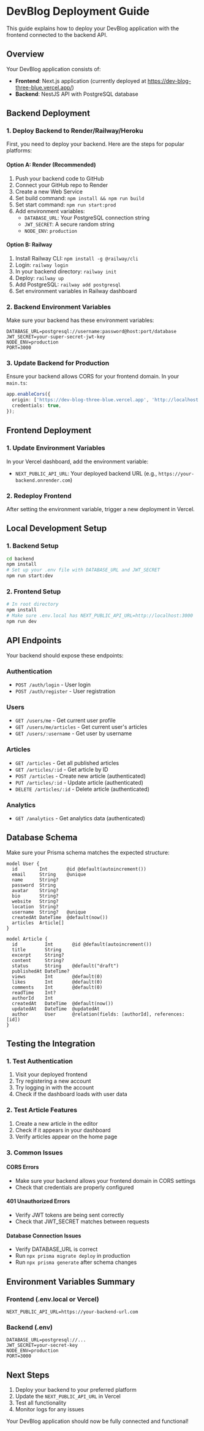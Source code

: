 # DevBlog Deployment Guide

This guide explains how to deploy your DevBlog application with the frontend connected to the backend API.

## Overview

Your DevBlog application consists of:
- **Frontend**: Next.js application (currently deployed at https://dev-blog-three-blue.vercel.app/)
- **Backend**: NestJS API with PostgreSQL database

## Backend Deployment

### 1. Deploy Backend to Render/Railway/Heroku

First, you need to deploy your backend. Here are the steps for popular platforms:

#### Option A: Render (Recommended)
1. Push your backend code to GitHub
2. Connect your GitHub repo to Render
3. Create a new Web Service
4. Set build command: `npm install && npm run build`
5. Set start command: `npm run start:prod`
6. Add environment variables:
   - `DATABASE_URL`: Your PostgreSQL connection string
   - `JWT_SECRET`: A secure random string
   - `NODE_ENV`: `production`

#### Option B: Railway
1. Install Railway CLI: `npm install -g @railway/cli`
2. Login: `railway login`
3. In your backend directory: `railway init`
4. Deploy: `railway up`
5. Add PostgreSQL: `railway add postgresql`
6. Set environment variables in Railway dashboard

### 2. Backend Environment Variables

Make sure your backend has these environment variables:

```env
DATABASE_URL=postgresql://username:password@host:port/database
JWT_SECRET=your-super-secret-jwt-key
NODE_ENV=production
PORT=3000
```

### 3. Update Backend for Production

Ensure your backend allows CORS for your frontend domain. In your `main.ts`:

```typescript
app.enableCors({
  origin: ['https://dev-blog-three-blue.vercel.app', 'http://localhost:3000'],
  credentials: true,
});
```

## Frontend Deployment

### 1. Update Environment Variables

In your Vercel dashboard, add the environment variable:
- `NEXT_PUBLIC_API_URL`: Your deployed backend URL (e.g., `https://your-backend.onrender.com`)

### 2. Redeploy Frontend

After setting the environment variable, trigger a new deployment in Vercel.

## Local Development Setup

### 1. Backend Setup
```bash
cd backend
npm install
# Set up your .env file with DATABASE_URL and JWT_SECRET
npm run start:dev
```

### 2. Frontend Setup
```bash
# In root directory
npm install
# Make sure .env.local has NEXT_PUBLIC_API_URL=http://localhost:3000
npm run dev
```

## API Endpoints

Your backend should expose these endpoints:

### Authentication
- `POST /auth/login` - User login
- `POST /auth/register` - User registration

### Users
- `GET /users/me` - Get current user profile
- `GET /users/me/articles` - Get current user's articles
- `GET /users/:username` - Get user by username

### Articles
- `GET /articles` - Get all published articles
- `GET /articles/:id` - Get article by ID
- `POST /articles` - Create new article (authenticated)
- `PUT /articles/:id` - Update article (authenticated)
- `DELETE /articles/:id` - Delete article (authenticated)

### Analytics
- `GET /analytics` - Get analytics data (authenticated)

## Database Schema

Make sure your Prisma schema matches the expected structure:

```prisma
model User {
  id        Int       @id @default(autoincrement())
  email     String    @unique
  name      String?
  password  String
  avatar    String?
  bio       String?
  website   String?
  location  String?
  username  String?   @unique
  createdAt DateTime  @default(now())
  articles  Article[]
}

model Article {
  id          Int       @id @default(autoincrement())
  title       String
  excerpt     String?
  content     String?
  status      String    @default("draft")
  publishedAt DateTime?
  views       Int       @default(0)
  likes       Int       @default(0)
  comments    Int       @default(0)
  readTime    Int?
  authorId    Int
  createdAt   DateTime  @default(now())
  updatedAt   DateTime  @updatedAt
  author      User      @relation(fields: [authorId], references: [id])
}
```

## Testing the Integration

### 1. Test Authentication
1. Visit your deployed frontend
2. Try registering a new account
3. Try logging in with the account
4. Check if the dashboard loads with user data

### 2. Test Article Features
1. Create a new article in the editor
2. Check if it appears in your dashboard
3. Verify articles appear on the home page

### 3. Common Issues

#### CORS Errors
- Make sure your backend allows your frontend domain in CORS settings
- Check that credentials are properly configured

#### 401 Unauthorized Errors
- Verify JWT tokens are being sent correctly
- Check that JWT_SECRET matches between requests

#### Database Connection Issues
- Verify DATABASE_URL is correct
- Run `npx prisma migrate deploy` in production
- Run `npx prisma generate` after schema changes

## Environment Variables Summary

### Frontend (.env.local or Vercel)
```env
NEXT_PUBLIC_API_URL=https://your-backend-url.com
```

### Backend (.env)
```env
DATABASE_URL=postgresql://...
JWT_SECRET=your-secret-key
NODE_ENV=production
PORT=3000
```

## Next Steps

1. Deploy your backend to your preferred platform
2. Update the `NEXT_PUBLIC_API_URL` in Vercel
3. Test all functionality
4. Monitor logs for any issues

Your DevBlog application should now be fully connected and functional!